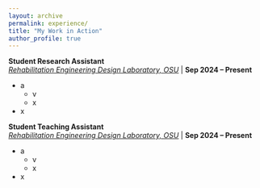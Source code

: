 ```yaml
---
layout: archive
permalink: experience/
title: "My Work in Action"
author_profile: true
---
```


**Student Research Assistant**  
*[Rehabilitation Engineering Design Laboratory, OSU](https://red.osu.edu/team/)* | **Sep 2024 – Present**  
- a
  - v
  - x
- x

**Student Teaching Assistant**  
*[Rehabilitation Engineering Design Laboratory, OSU](https://cse.osu.edu/)* | **Sep 2024 – Present**  
- a
  - v
  - x
- x
